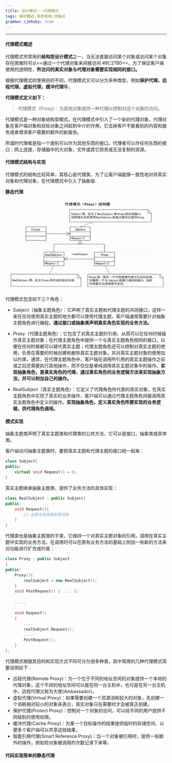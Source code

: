 ```yaml
---
title: 设计模式---代理模式
tags: 模式概述,场景使用,优缺点
grammar_cjkRuby: true
---
```



----------
#### 代理模式概述
代理模式市常用的**结构型设计模式**之一，当无法直接访问某个对象或访问某个对象存在困难时可以==通过一个代理对象来间接访问 #9C27B0==，为了保证客户端使用的透明性，**所访问的真实对象与代理对象需要实现相同的接口。**

根据代理模式的使用目的不同，代理模式又可以分为多种类型，例如**保护代理，远程代理，虚拟代理，缓冲代理**等，

**代理模式定义如下：**

> 代理模式（Proxy）：为其他对象提供一种代理以控制对这个对象的访问。

代理模式是一种对象结构型模式。在代理模式中引入了一个新的代理对象，代理对象在客户端对象和目标对象之间起到中介的作用，它去掉客户不能看到的内容和服务或者增添客户需要的额外的新服务。

所谓的代理者是指一个类别可以作为其他东西的接口。代理者可以作任何东西的接口：网上连接，存储器中的大对象，文件或其它昂贵或无法复制的资源。

#### 代理模式结构与实现
代理模式的结构比较简单，其核心是代理类，为了让客户端能够一致性地对待真实对象和代理对象，在代理模式中引入了抽象层.

**静态代理**

![20190426032938758](./images/20190426032938758.png)

代理模式包含如下三个角色：
 - Subject（抽象主题角色）：它声明了真实主题和代理主题的共同接口，这样一来在任何使用真实主题的地方都可以使用代理主题，客户端通常需要针对抽象主题角色进行编程。**通过接口或抽象类声明真实角色实现的业务方法。**

 - Proxy（代理主题角色）：它包含了对真实主题的引用，从而可以在任何时候操作真实主题对象；在代理主题角色中提供一个与真实主题角色相同的接口，以便在任何时候都可以替代真实主题；代理主题角色还可以控制对真实主题的使用，负责在需要的时候创建和删除真实主题对象，并对真实主题对象的使用加以约束。通常，在代理主题角色中，客户端在调用所引用的真实主题操作之前或之后还需要执行其他操作，而不仅仅是单纯调用真实主题对象中的操作。**实现抽象角色，是真实角色的代理，通过真实角色的业务逻辑方法来实现抽象方法，并可以附加自己的操作。**
 
- RealSubject（真实主题角色）：它定义了代理角色所代表的真实对象，在真实主题角色中实现了真实的业务操作，客户端可以通过代理主题角色间接调用真实主题角色中定义的操作。**实现抽象角色，定义真实角色所要实现的业务逻辑，供代理角色调用。**


#### 模式实现

抽象主题类声明了真实主题类和代理类的公共方法，它可以是接口，抽象类或具体类。

客户端访问抽象主题类时，要把真实主题和代理主题的接口统一起来：

``` c++
class Subject{
public:
	virtual void Request() = 0;
}
```

真实主题继承抽象主题类，提供了业务方法的具体实现：

``` c++
class RealSubject : public Subject{
public:
	void Request(){
		// 业务方法具体实现代码
	}
}
```

代理类也是抽象主题类的子类，它维持一个对真实主题对象的引用，调用在真实主题中实现的业务方法，在调用时可以在原有业务方法的基础上附加一些新的方法来对功能进行扩充或约束：

``` c++
class Proxy : public Subject
{
public:
	Proxy(){
		realSubject = new RealSubject();
	}
	void PostRequest() { .... };
	
	.....
	
	void Request()
	{
		....
		realSubject.Request();
		....
		PostRequest();
	}
};
```

代理模式根据其目的和实现方式不同可分为很多种类，其中常用的几种代理模式简要说明如下：

 - 远程代理(Remote Proxy)：为一个位于不同的地址空间的对象提供一个本地的代理对象，这个不同的地址空间可以是在同一台主机中，也可是在另一台主机中，远程代理又称为大使(Ambassador)。
 - 虚拟代理(Virtual Proxy)：如果需要创建一个资源消耗较大的对象，先创建一个消耗相对较小的对象来表示，真实对象只在需要时才会被真正创建。
 - 保护代理(Protect Proxy)：控制对一个对象的访问，可以给不同的用户提供不同级别的使用权限。
 - 缓冲代理(Cache Proxy)：为某一个目标操作的结果提供临时的存储空间，以便多个客户端可以共享这些结果。
 - 智能引用代理(Smart Reference Proxy)：当一个对象被引用时，提供一些额外的操作，例如将对象被调用的次数记录下来等。

#### 代码实现简单的静态代理

